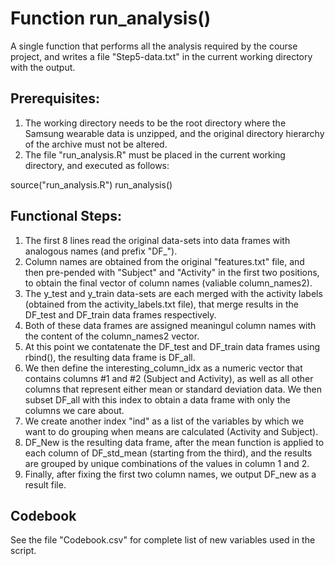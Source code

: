 # Function run_analysis()
A single function that performs all the analysis required by the course project, and writes a file "Step5-data.txt" in the current working directory with the output. 

## Prerequisites:

1. The working directory needs to be the root directory where the Samsung wearable data is unzipped, and the original directory hierarchy of the archive must not be altered.
2. The file "run_analysis.R" must be placed in the current working directory, and executed as follows:

source("run_analysis.R")
run_analysis()


## Functional Steps:

1. The first 8 lines read the original data-sets into data frames with analogous names (and prefix "DF_").
2. Column names are obtained from the original "features.txt" file, and then pre-pended  with "Subject" and "Activity" in the first two positions, to obtain the final vector of column names (valiable column_names2).
3. The y_test and y_train data-sets are each merged with the activity labels (obtained from the activity_labels.txt file), that merge results in the DF_test and DF_train data frames respectively.
4. Both of these data frames are assigned meaningul column names with the content of the column_names2 vector.
5. At this point we contatenate the DF_test and DF_train data frames using rbind(), the resulting data frame is DF_all.
6. We then define the interesting_column_idx as a numeric vector that contains columns #1 and #2 (Subject and Activity), as well as all other columns that represent either mean or standard deviation data.  We then subset DF_all with this index to obtain a data frame with only the columns we care about.
7. We create another index "ind" as a list of the variables by which we want to do grouping when means are calculated (Activity and Subject).
8. DF_New is the resulting data frame, after the mean function is applied to each column of DF_std_mean (starting from the third), and the results are grouped by unique combinations of the values in column 1 and 2.
9. Finally, after fixing the first two column names, we output DF_new as a result file. 


## Codebook
See the file "Codebook.csv" for complete list of new variables used in the script.  
